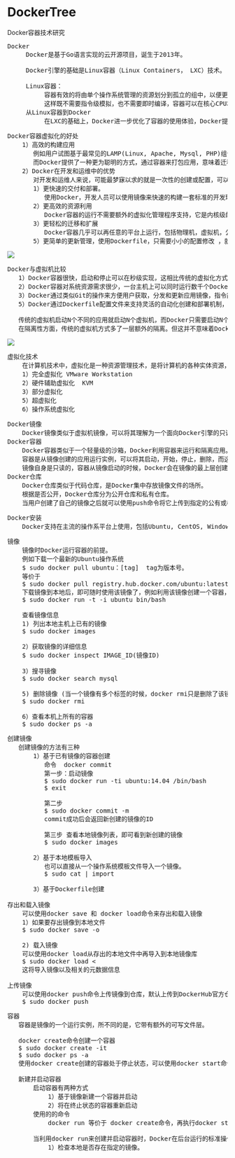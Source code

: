 # DockerTree
Docker容器技术研究

<pre>
Docker
     Docker是基于Go语言实现的云开源项目，诞生于2013年。

     Docker引擎的基础是Linux容器（Linux Containers， LXC）技术。

     Linux容器：
          容器有效的将由单个操作系统管理的资源划分到孤立的组中，以便更好的在孤立的组之间平衡有冲突的资源使用需求。与虚拟化相比，
          这样既不需要指令级模拟，也不需要即时编译，容器可以在核心CPU本地运行指令，而不需要任何专门的解释机制，
     从Linux容器到Docker
          在LXC的基础上，Docker进一步优化了容器的使用体验，Docker提供了各种容器管理工具（如分发，版本，移植）让用户无需关注底层的实现，可以简单明了地管理和使用容器，用户操作Docker容器就像操作一个轻量级的虚拟机那样简单。
</pre>

<pre>
Docker容器虚拟化的好处
    1）高效的构建应用
       例如用户试图基于最常见的LAMP(Linux, Apache, Mysql, PHP)组合来运维一个网站，按照传统的做法，首先需要安装Apache, Mysql, PHP以及他们各自运行锁依赖的环境，之后分别进行配置，经过大量的操作后，还需要进行功能测试，看是否工作正常，如果不正常，则意味着更多的时间代价和不可控风险，更为可怕的是一旦需要服务器迁移（例如从阿里云迁移到腾讯云），往往需要重新部署和调试，这些琐碎而无趣的“体力活”极大的降低了工作效率。
       而Docker提供了一种更为聪明的方式，通过容器来打包应用，意味着迁移只需要在新的服务器上启动需要的容器就可以了。这无疑将节约大量的宝贵时间，并降低部署过程中出现问题的风险。
    2）Docker在开发和运维中的优势
       对开发和运维人来说，可能最梦寐以求的就是一次性的创建或配置，可以在任意环境，任意时间让应用正常的运行，而Docker恰恰是可以实现这一终极目标的瑞士军刀。
       1）更快速的交付和部署。
          使用Docker，开发人员可以使用镜像来快速的构建一套标准的开发环境：开发完成后，测试和运维人员可以直接使用相同环境来部署代码，Docker可以快速的创建和删除容器，实现快速迭代，大量节约开发，测试，部署时间，并且，各个步骤都有明确的配置和操作，整个过程可见，。
       2）更高效的资源利用
          Docker容器的运行不需要额外的虚拟化管理程序支持，它是内核级的虚拟化，可以实现更高的性能，同时对资源的额外需求很低。
       3）更轻松的迁移和扩展
          Docker容器几乎可以再任意的平台上运行，包括物理机，虚拟机，公有云，私有云，个人电脑，服务器等，这种兼容性让用户可以再不同平台之间轻松的迁移
       5）更简单的更新管理，使用Dockerfile，只需要小小的配置修改 ，就可以替代以往大量的更新工作，并且所有修改都以增量的方式进行分发和更新，从而实现自动化并且高效的容器管理。
</pre>

![](https://i.imgur.com/TN2D6E3.png)

<pre>
Docker与虚拟机比较
   1）Docker容器很快，启动和停止可以在秒级实现，这相比传统的虚拟化方式要快得多。
   2）Docker容器对系统资源需求很少，一台主机上可以同时运行数千个Docker容器
   3）Docker通过类似Git的操作来方便用户获取，分发和更新应用镜像，指令简明，学习成本低
   5）Docker通过Dockerfile配置文件来支持灵活的自动化创建和部署机制，提高工作效率

   传统的虚拟机启动N个不同的应用就启动N个虚拟机，而Docker只需要启动N个隔离的容器，并将应用放到容器中。
   在隔离性方面，传统的虚拟机方式多了一层额外的隔离。但这并不意味着Docker就不安全，Docker利用Linux系统上的多种防护机制实现了严格可靠的隔离。Docker引入了安全选项和镜像机制，极大的提高了使用Docker的安全性。
</pre>

![](https://i.imgur.com/IIY5XZv.png)

<pre>
虚拟化技术
    在计算机技术中，虚拟化是一种资源管理技术，是将计算机的各种实体资源，如服务器，网络，内存，存储等，予以抽象，转换后呈现出来，打破实体结构件的不可切分的障碍，使用可以比原本的组态更好的方式来应用这些资源
    1）完全虚拟化 VMware Workstation 
    2）硬件辅助虚拟化  KVM
    3）部分虚拟化
    5）超虚拟化
    6）操作系统虚拟化   
</pre>

<pre>
Docker镜像
    Docker镜像类似于虚拟机镜像，可以将其理解为一个面向Docker引擎的只读模板，包含了文件系统。
Docker容器
    Docker容器类似于一个轻量级的沙箱，Docker利用容器来运行和隔离应用。
    容器是从镜像创建的应用运行实例，可以将其启动，开始，停止，删除，而这些容器都是相互隔离，可不可见的。
    镜像自身是只读的，容器从镜像启动的时候，Docker会在镜像的最上层创建一个可写层，镜像本身保持不变。
Docker仓库
    Docker仓库类似于代码仓库，是Docker集中存放镜像文件的场所。
    根据是否公开，Docker仓库分为公开仓库和私有仓库。
    当用户创建了自己的镜像之后就可以使用push命令将它上传到指定的公有或者私有仓库，这样用户下次在另外一台机器上使用镜像时时，只需要将其从仓库上pull下来就可以了。
</pre>

<pre>
Docker安装
    Docker支持在主流的操作系平台上使用，包括Ubuntu, CentOS, Windows以及MacOS系统，当然在Linux系列平台上是原生支持，使用体验最好。
</pre>

<pre>
镜像
    镜像时Docker运行容器的前提。
    例如下载一个最新的Ubuntu操作系统
    $ sudo docker pull ubuntu：[tag]  tag为版本号。
    等价于
    $ sudo docker pull registry.hub.docker.com/ubuntu:latest
    下载镜像到本地后，即可随时使用该镜像了，例如利用该镜像创建一个容器，在其中运行bash应用。
    $ sudo docker run -t -i ubuntu bin/bash

    查看镜像信息
    1) 列出本地主机上已有的镜像
    $ sudo docker images

    2）获取镜像的详细信息
    $ sudo docker inspect IMAGE_ID(镜像ID)

    3）搜寻镜像
    $ sudo docker search mysql

    5) 删除镜像 (当一个镜像有多个标签的时候，docker rmi只是删除了该镜像多个标签中的指定标签而已。不影响镜像文件，但当镜像只剩下一个标签的时候就要小心了，此时再使用docker rmi命令会彻底删除该镜像)
    $ sudo docker rmi 
    
    6）查看本机上所有的容器
    $ sudo docker ps -a
</pre>

<pre>
创建镜像
   创建镜像的方法有三种
       1）基于已有镜像的容器创建
          命令  docker commit
          第一步：启动镜像
          $ sudo docker run -ti ubuntu:14.04 /bin/bash
          $ exit

          第二步
          $ sudo docker commit -m 
          commit成功后会返回新创建的镜像的ID

          第三步 查看本地镜像列表，即可看到新创建的镜像
          $ sudo docker images

       2）基于本地模板导入
          也可以直接从一个操作系统模板文件导入一个镜像。
          $ sudo cat | import 
           
       3）基于Dockerfile创建
          
存出和载入镜像
    可以使用docker save 和 docker load命令来存出和载入镜像
    1）如果要存出镜像到本地文件
    $ sudo docker save -o 
   
    2) 载入镜像
    可以使用docker load从存出的本地文件中再导入到本地镜像库
    $ sudo docker load < 
    这将导入镜像以及相关的元数据信息

上传镜像
    可以使用docker push命令上传镜像到仓库，默认上传到DockerHub官方仓库
    $ sudo docker push  
</pre>

<pre>
容器
   容器是镜像的一个运行实例，所不同的是，它带有额外的可写文件层。

   docker create命令创建一个容器
   $ sudo docker create -it 
   $ sudo docker ps -a
   使用docker create创建的容器处于停止状态，可以使用docker start命令来启动它

   新建并启动容器
       启动容器有两种方式
           1）基于镜像新建一个容器并启动
           2）将在终止状态的容器重新启动
       使用的的命令
           docker run 等价于 docker create命令，再执行docker start命令

       当利用docker run来创建并启动容器时，Docker在后台运行的标准操作包括
           1）检查本地是否存在指定的镜像。
</pre>